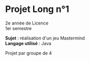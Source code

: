 # Projet Long n°1
2e année de Licence  
1er semestre

**Sujet** : réalisation d'un jeu Mastermind  
**Langage utilisé** : Java

Projet par groupe de 4